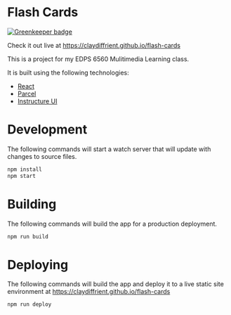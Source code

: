 # Flash Cards

[![Greenkeeper badge](https://badges.greenkeeper.io/claydiffrient/flash-cards.svg)](https://greenkeeper.io/)

Check it out live at https://claydiffrient.github.io/flash-cards

This is a project for my EDPS 6560 Mulitimedia Learning class.

It is built using the following technologies:

* [React](https://reactjs.org/)
* [Parcel](https://parceljs.org/)
* [Instructure UI](https://instructure.github.io/instructure-ui/)

# Development

The following commands will start a watch server that will update with changes to source files.

```bash
npm install
npm start
```

# Building

The following commands will build the app for a production deployment.

```bash
npm run build
```

# Deploying

The following commands will build the app and deploy it to a live static site environment at https://claydiffrient.github.io/flash-cards

```bash
npm run deploy
```
